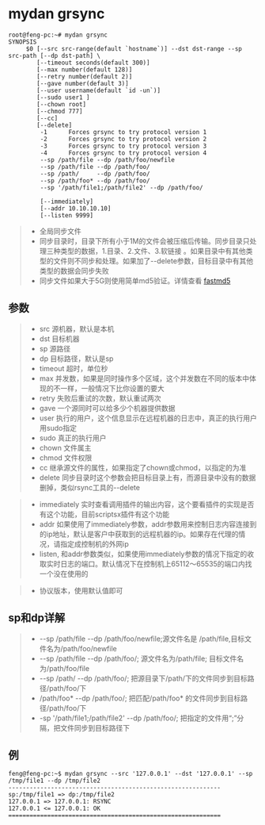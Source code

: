 # mydan grsync
```
root@feng-pc:~# mydan grsync
SYNOPSIS
     $0 [--src src-range(default `hostname`)] --dst dst-range --sp src-path [--dp dst-path] \
        [--timeout seconds(default 300)]
        [--max number(default 128)]
        [--retry number(default 2)]
        [--gave number(default 3)]
        [--user username(default `id -un`)]
        [--sudo user1 ]
        [--chown root]
        [--chmod 777]
        [--cc]
        [--delete]
         -1      Forces grsync to try protocol version 1
         -2      Forces grsync to try protocol version 2
         -3      Forces grsync to try protocol version 3
         -4      Forces grsync to try protocol version 4
         --sp /path/file --dp /path/foo/newfile
         --sp /path/file --dp /path/foo/
         --sp /path/     --dp /path/foo/
         --sp /path/foo* --dp /path/foo/
         --sp '/path/file1;/path/file2' --dp /path/foo/

         [--immediately]
         [--addr 10.10.10.10]
         [--listen 9999]
```

> * 全局同步文件
> * 同步目录时，目录下所有小于1M的文件会被压缩后传输。同步目录只处理三种类型的数据，1.目录、2.文件、3.软链接 。如果目录中有其他类型的文件则不同步和处理。如果加了--delete参数，目标目录中有其他类型的数据会同步失败
> * 同步文件如果大于5G则使用简单md5验证。详情查看 [fastmd5](/tools/fastmd5.md)

## 参数
> * src 源机器，默认是本机
> * dst 目标机器
> * sp 源路径
> * dp 目标路径，默认是sp
> * timeout 超时，单位秒
> * max 并发数，如果是同时操作多个区域，这个并发数在不同的版本中体现的不一样，一般情况下比你设置的要大
> * retry 失败后重试的次数，默认重试两次
> * gave 一个源同时可以给多少个机器提供数据
> * user 执行的用户，这个信息显示在远程机器的日志中，真正的执行用户用sudo指定
> * sudo 真正的执行用户
> * chown 文件属主
> * chmod 文件权限
> * cc 继承源文件的属性，如果指定了chown或chmod，以指定的为准
> * delete 同步目录时这个参数会把目标目录上有，而源目录中没有的数据删掉，类似rsync工具的--delete

> * immediately 实时查看调用插件的输出内容，这个要看插件的实现是否有这个功能，目前scriptsx插件有这个功能
> * addr 如果使用了immediately参数，addr参数用来控制日志内容连接到的ip地址，默认是客户中获取到的远程机器的ip。如果存在代理的情况，请指定成控制机的外网ip
> * listen, 和addr参数类似，如果使用immediately参数的情况下指定的收取实时日志的端口。默认情况下在控制机上65112～65535的端口内找一个没在使用的

> * 协议版本，使用默认值即可

## sp和dp详解

> * --sp /path/file --dp /path/foo/newfile;源文件名是 /path/file,目标文件名为/path/foo/newfile
> * --sp /path/file --dp /path/foo/; 源文件名为/path/file; 目标文件名为/path/foo/file
> * --sp /path/     --dp /path/foo/; 把源目录下/path/下的文件同步到目标路径/path/foo/下
> * /path/foo* --dp /path/foo/; 把匹配/path/foo* 的文件同步到目标路径/path/foo/下
> * -sp '/path/file1;/path/file2' --dp /path/foo/; 把指定的文件用“;”分隔，把文件同步到目标路径下

## 例
```
feng@feng-pc:~$ mydan grsync --src '127.0.0.1' --dst '127.0.0.1' --sp /tmp/file1 --dp /tmp/file2
------------------------------------------------------------
sp:/tmp/file1 => dp:/tmp/file2
127.0.0.1 => 127.0.0.1: RSYNC
127.0.0.1 <= 127.0.0.1: OK
============================================================
```
